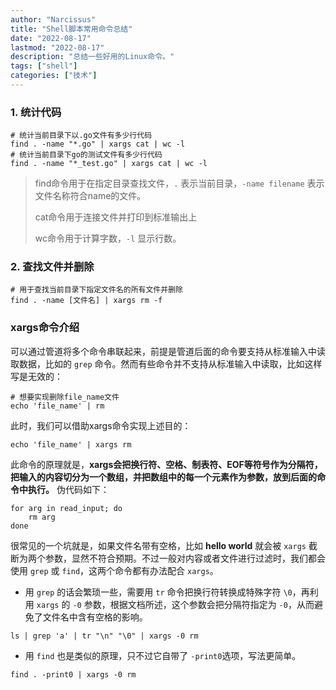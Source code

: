 ```yaml
---
author: "Narcissus"
title: "Shell脚本常用命令总结"
date: "2022-08-17"
lastmod: "2022-08-17"
description: "总结一些好用的Linux命令。"
tags: ["shell"]
categories: ["技术"]
---
```


### 1. 统计代码

```shell
# 统计当前目录下以.go文件有多少行代码
find . -name "*.go" | xargs cat | wc -l
# 统计当前目录下go的测试文件有多少行代码
find . -name "*_test.go" | xargs cat | wc -l
```

> find命令用于在指定目录查找文件，`.` 表示当前目录，`-name filename` 表示文件名称符合name的文件。
>
> cat命令用于连接文件并打印到标准输出上
>
> wc命令用于计算字数，`-l` 显示行数。

### 2. 查找文件并删除

```shell
# 用于查找当前目录下指定文件名的所有文件并删除
find . -name [文件名] | xargs rm -f
```

### **xargs命令介绍** 

可以通过管道将多个命令串联起来，前提是管道后面的命令要支持从标准输入中读取数据，比如的 `grep` 命令。然而有些命令并不支持从标准输入中读取，比如这样写是无效的：

```shell
# 想要实现删除file_name文件
echo 'file_name' | rm
```

此时，我们可以借助xargs命令实现上述目的：

```shell
echo 'file_name' | xargs rm 
```

此命令的原理就是，**xargs会把换行符、空格、制表符、EOF等符号作为分隔符，把输入的内容切分为一个数组，并把数组中的每一个元素作为参数，放到后面的命令中执行。** 伪代码如下：

```shell
for arg in read_input; do
    rm arg
done
```

很常见的一个坑就是，如果文件名带有空格，比如 **hello world** 就会被 `xargs` 截断为两个参数，显然不符合预期。不过一般对内容或者文件进行过滤时，我们都会使用 `grep` 或 `find`，这两个命令都有办法配合 `xargs`。

- 用 `grep` 的话会繁琐一些，需要用 `tr` 命令把换行符转换成特殊字符 `\0`，再利用 `xargs` 的 `-0` 参数，根据文档所述，这个参数会把分隔符指定为 `-0`，从而避免了文件名中含有空格的影响。

```shell
ls | grep 'a' | tr "\n" "\0" | xargs -0 rm
```

- 用 `find` 也是类似的原理，只不过它自带了 `-print0`选项，写法更简单。

```shell
find . -print0 | xargs -0 rm
```

